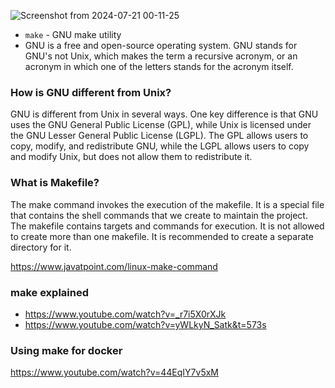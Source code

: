 ![Screenshot from 2024-07-21 00-11-25](https://github.com/user-attachments/assets/b8bc5544-e2f5-4061-a6c4-09a60ac7b132)

- `make` - GNU make utility
- GNU is a free and open-source operating system. GNU stands for GNU's not Unix, which makes the term a recursive acronym, or an acronym in which one of the letters stands for the acronym itself.

### How is GNU different from Unix?
GNU is different from Unix in several ways. One key difference is that GNU uses the GNU General Public License (GPL), while Unix is licensed under the GNU Lesser General Public License (LGPL). The GPL allows users to copy, modify, and redistribute GNU, while the LGPL allows users to copy and modify Unix, but does not allow them to redistribute it.

### What is Makefile?
The make command invokes the execution of the makefile. It is a special file that contains the shell commands that we create to maintain the project. The makefile contains targets and commands for execution. It is not allowed to create more than one makefile. It is recommended to create a separate directory for it.

https://www.javatpoint.com/linux-make-command

### make explained
- https://www.youtube.com/watch?v=_r7i5X0rXJk
- https://www.youtube.com/watch?v=yWLkyN_Satk&t=573s

### Using make for docker
https://www.youtube.com/watch?v=44EqIY7v5xM
